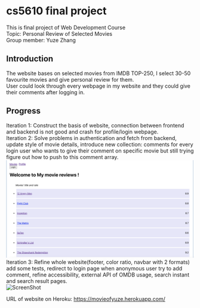# cs5610 final project
This is final project of Web Development Course  
Topic: Personal Review of Selected Movies  
Group member: Yuze Zhang  

## Introduction  
The website bases on selected movies from IMDB TOP-250, I select 30-50 favourite movies and give personal review for them.  
User could look through every webpage in my website and they could give their comments after logging in.

## Progress
Iteration 1: Construct the basis of website, connection between frontend and backend is not good and crash for profile/login webpage.  
Iteration 2: Solve problems in authentication and fetch from backend, update style of movie details, introduce new collection: comments for every login user who wants to give their comment on specific movie but still trying figure out how to push to this comment array.  
![ScreenShot](/FinalProject/screenshot/I2.png)  
Iteration 3: Refine whole website(footer, color ratio, navbar with 2 formats) add some tests, redirect to login page when anonymous user try to add comment, refine accessibility, external API of OMDB usage, search instant and search result pages.  
![ScreenShot](/FinalProject/screenshot/I3.png)  


URL of website on Heroku: https://movieofyuze.herokuapp.com/  
